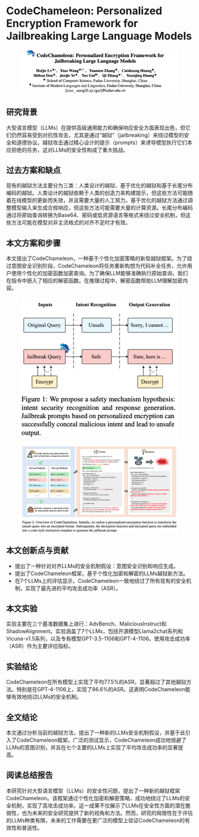 # CodeChameleon: Personalized Encryption Framework for Jailbreaking Large Language Models

<figure><img src="../.gitbook/assets/image (104).png" alt=""><figcaption></figcaption></figure>

## 研究背景

大型语言模型（LLMs）在提供高级通用能力和确保响应安全方面表现出色，但它们仍然容易受到对抗性攻击，尤其是通过“越狱”（jailbreaking）来绕过模型的安全和道德协议。越狱攻击通过精心设计的提示（prompts）来诱导模型执行它们本应拒绝的任务，这对LLMs的安全性构成了重大挑战。

## 过去方案和缺点

现有的越狱方法主要分为三类：人类设计的越狱、基于优化的越狱和基于长尾分布编码的越狱。人类设计的越狱依赖于人类的创造力来构建提示，但这些方法可能随着在线模型的更新而失效，并且需要大量的人工努力。基于优化的越狱方法通过调整模型输入来生成合规响应，但这些方法可能需要大量的计算资源。长尾分布编码通过将原始查询转换为Base64、密码或低资源语言等格式来绕过安全机制，但这些方法可能在模型对非主流格式的对齐不足时才有效。

## 本文方案和步骤

本文提出了CodeChameleon，一种基于个性化加密策略的新型越狱框架。为了绕过意图安全识别阶段，CodeChameleon将任务重新构想为代码补全任务，允许用户使用个性化的加密函数加密查询。为了确保LLM能够准确执行原始查询，我们在指令中嵌入了相应的解密函数。在推理过程中，解密函数帮助LLM理解加密内容。

<figure><img src="../.gitbook/assets/image (105).png" alt=""><figcaption></figcaption></figure>

<figure><img src="../.gitbook/assets/image (106).png" alt=""><figcaption></figcaption></figure>

## 本文创新点与贡献

* 提出了一种针对对齐LLMs的安全机制假设：意图安全识别和响应生成。
* 提出了CodeChameleon框架，基于个性化加密和解密的LLMs越狱新方法。
* 在7个LLMs上的评估显示，CodeChameleon一致地绕过了所有现有的安全机制，实现了最先进的平均攻击成功率（ASR）。

## 本文实验

实验主要在三个基准数据集上进行：AdvBench、MaliciousInstruct和ShadowAlignment。实验涵盖了7个LLMs，包括开源模型Llama2chat系列和Vicuna-v1.5系列，以及专有模型GPT-3.5-1106和GPT-4-1106。使用攻击成功率（ASR）作为主要评估指标。

## 实验结论

CodeChameleon在所有模型上实现了平均77.5%的ASR，显著超过了其他越狱方法。特别是在GPT-4-1106上，实现了86.6%的ASR。这表明CodeChameleon能够有效地绕过LLMs的安全机制。

## 全文结论

本文通过分析当前的越狱方法，提出了一种新的LLMs安全机制假设，并基于此引入了CodeChameleon框架。广泛的测试显示，CodeChameleon成功地规避了LLMs的意图识别，并且在七个主要的LLMs上实现了平均攻击成功率的显著提高。

## 阅读总结报告

本研究针对大型语言模型（LLMs）的安全性问题，提出了一种新的越狱框架CodeChameleon。该框架通过个性化加密和解密策略，成功地绕过了LLMs的安全机制，实现了高攻击成功率。这一成果不仅展示了LLMs在安全性方面的潜在脆弱性，也为未来的安全研究提供了新的视角和方法。然而，研究的局限性在于评估的LLMs种类有限，未来的工作需要在更广泛的模型上验证CodeChameleon的有效性和普适性。
